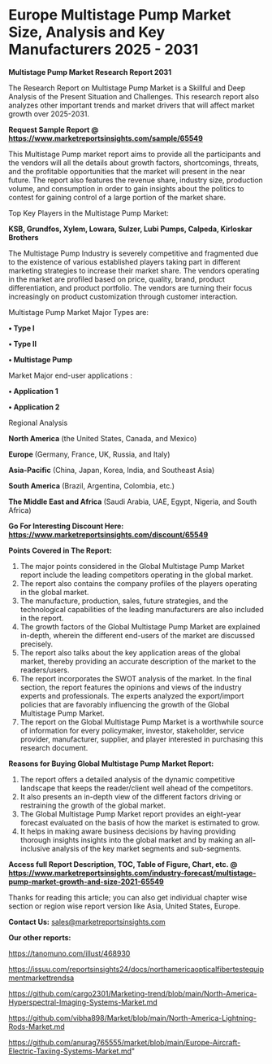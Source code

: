 # Europe Multistage Pump Market Size, Analysis and Key Manufacturers 2025 - 2031

<strong>Multistage Pump Market Research Report 2031</strong>

The Research Report on Multistage Pump Market is a Skillful and Deep Analysis of the Present Situation and Challenges. This research report also analyzes other important trends and market drivers that will affect market growth over 2025-2031.

<strong>Request Sample Report @ <a href=https://www.marketreportsinsights.com/sample/65549>https://www.marketreportsinsights.com/sample/65549</a></strong>

This Multistage Pump market report aims to provide all the participants and the vendors will all the details about growth factors, shortcomings, threats, and the profitable opportunities that the market will present in the near future. The report also features the revenue share, industry size, production volume, and consumption in order to gain insights about the politics to contest for gaining control of a large portion of the market share.

Top Key Players in the Multistage Pump Market:

<strong>KSB, Grundfos, Xylem, Lowara, Sulzer, Lubi Pumps, Calpeda, Kirloskar Brothers</strong>

The Multistage Pump Industry is severely competitive and fragmented due to the existence of various established players taking part in different marketing strategies to increase their market share. The vendors operating in the market are profiled based on price, quality, brand, product differentiation, and product portfolio. The vendors are turning their focus increasingly on product customization through customer interaction.

Multistage Pump Market Major Types are:

<strong>• Type I

• Type II

• Multistage Pump</strong>

Market Major end-user applications :

<strong>• Application 1

• Application 2</strong>

Regional Analysis

</u><strong><b>North America</b></strong> (the United States, Canada, and Mexico)

<strong><b>Europe </b></strong>(Germany, France, UK, Russia, and Italy)

<strong><b>Asia-Pacific</b></strong> (China, Japan, Korea, India, and Southeast Asia)

<strong><b>South America</b></strong> (Brazil, Argentina, Colombia, etc.)

<strong><b>The Middle East and Africa</b></strong> (Saudi Arabia, UAE, Egypt, Nigeria, and South Africa)

<strong>Go For Interesting Discount Here: <a href=https://www.marketreportsinsights.com/discount/65549>https://www.marketreportsinsights.com/discount/65549</a></strong>

<strong>Points Covered in The Report:</strong>
<ol>
  <li>The major points considered in the Global Multistage Pump Market report include the leading competitors operating in the global market.</li>
  <li>The report also contains the company profiles of the players operating in the global market.</li>
  <li>The manufacture, production, sales, future strategies, and the technological capabilities of the leading manufacturers are also included in the report.</li>
  <li>The growth factors of the Global Multistage Pump Market are explained in-depth, wherein the different end-users of the market are discussed precisely.</li>
  <li>The report also talks about the key application areas of the global market, thereby providing an accurate description of the market to the readers/users.</li>
  <li>The report incorporates the SWOT analysis of the market. In the final section, the report features the opinions and views of the industry experts and professionals. The experts analyzed the export/import policies that are favorably influencing the growth of the Global Multistage Pump Market.</li>
  <li>The report on the Global Multistage Pump Market is a worthwhile source of information for every policymaker, investor, stakeholder, service provider, manufacturer, supplier, and player interested in purchasing this research document.</li>
</ol>
<strong>Reasons for Buying Global Multistage Pump Market Report:</strong>

<ol>
  <li>The report offers a detailed analysis of the dynamic competitive landscape that keeps the reader/client well ahead of the competitors.</li>
  <li>It also presents an in-depth view of the different factors driving or restraining the growth of the global market.</li>
  <li>The Global Multistage Pump Market report provides an eight-year forecast evaluated on the basis of how the market is estimated to grow.</li>
  <li>It helps in making aware business decisions by having providing thorough insights insights into the global market and by making an all-inclusive analysis of the key market segments and sub-segments.</li>
</ol>
<strong>Access full Report Description, TOC, Table of Figure, Chart, etc. @ <a href=https://www.marketreportsinsights.com/industry-forecast/multistage-pump-market-growth-and-size-2021-65549>https://www.marketreportsinsights.com/industry-forecast/multistage-pump-market-growth-and-size-2021-65549</a></strong>


Thanks for reading this article; you can also get individual chapter wise section or region wise report version like Asia, United States, Europe.

<strong>Contact Us:</strong>
sales@marketreportsinsights.com

<strong>Our other reports:</strong>

<a href=https://tanomuno.com/illust/468930>https://tanomuno.com/illust/468930</a>

<a href=https://issuu.com/reportsinsights24/docs/northamericaopticalfibertestequipmentmarkettrendsa>https://issuu.com/reportsinsights24/docs/northamericaopticalfibertestequipmentmarkettrendsa</a>

<a href=https://github.com/cargo2301/Marketing-trend/blob/main/North-America-Hyperspectral-Imaging-Systems-Market.md>https://github.com/cargo2301/Marketing-trend/blob/main/North-America-Hyperspectral-Imaging-Systems-Market.md</a>

<a href=https://github.com/vibha898/Market/blob/main/North-America-Lightning-Rods-Market.md>https://github.com/vibha898/Market/blob/main/North-America-Lightning-Rods-Market.md</a>

<a href=https://github.com/anurag765555/market/blob/main/Europe-Aircraft-Electric-Taxiing-Systems-Market.md>https://github.com/anurag765555/market/blob/main/Europe-Aircraft-Electric-Taxiing-Systems-Market.md</a>"
